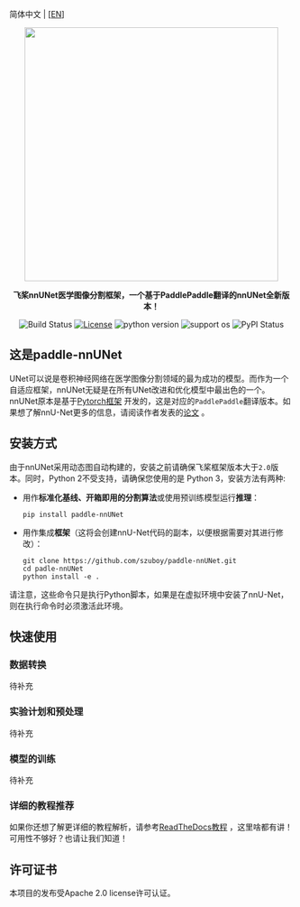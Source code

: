 简体中文 | [[EN](https://github.com/szuboy/paddle-nnUNet/blob/master/README_EN.md)]

<div align="center">

<p align="center">
    <img src="https://github.com/szuboy/paddle-nnUNet/blob/master/paddlennunet.png?raw=true" align="middle" width="450"/>
</p>

**飞桨nnUNet医学图像分割框架，一个基于PaddlePaddle翻译的nnUNet全新版本！**

![Build Status](https://github.com/szuboy/paddle-nnUNet/actions/workflows/python-package.yml/badge.svg)
[![License](https://img.shields.io/badge/license-Apache%202-blue.svg)](LICENSE)
![python version](https://img.shields.io/badge/python-3.0+-orange.svg)
![support os](https://img.shields.io/badge/os-linux%2C%20win%2C%20mac-yellow.svg)
![PyPI Status](https://pepy.tech/badge/paddle-nnunet/month)
</div>

## 这是paddle-nnUNet

UNet可以说是卷积神经网络在医学图像分割领域的最为成功的模型。而作为一个自适应框架，nnUNet无疑是在所有UNet改进和优化模型中最出色的一个。nnUNet原本是基于[Pytorch框架](https://github.com/MIC-DKFZ/nnUNet) 开发的，这是对应的`PaddlePaddle`翻译版本。如果想了解nnU-Net更多的信息，请阅读作者发表的[论文](https://www.nature.com/articles/s41592-020-01008-z) 。

## 安装方式

由于nnUNet采用动态图自动构建的，安装之前请确保飞桨框架版本大于`2.0`版本。同时，Python 2不受支持，请确保您使用的是 Python 3，安装方法有两种:

* 用作**标准化基线、开箱即用的分割算法**或使用预训练模型运行**推理**：

    ```
    pip install paddle-nnUNet
    ```

* 用作集成**框架**（这将会创建nnU-Net代码的副本，以便根据需要对其进行修改）：

    ```
    git clone https://github.com/szuboy/paddle-nnUNet.git
    cd padle-nnUNet
    python install -e .
    ```

请注意，这些命令只是执行Python脚本，如果是在虚拟环境中安装了nnU-Net，则在执行命令时必须激活此环境。


## 快速使用

### 数据转换

待补充

### 实验计划和预处理

待补充

### 模型的训练

待补充

### 详细的教程推荐

如果你还想了解更详细的教程解析，请参考[ReadTheDocs教程](https://paddle-nnunet.readthedocs.io/) ，这里啥都有讲！可用性不够好？也请让我们知道！

## 许可证书
本项目的发布受Apache 2.0 license许可认证。
